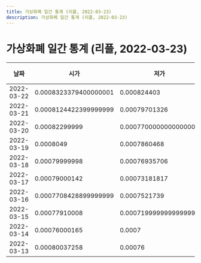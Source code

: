 ```yaml
---
title: 가상화폐 일간 통계 (리플, 2022-03-23)
description: 가상화폐 일간 통계 (리플, 2022-03-23)
---
```


가상화폐 일간 통계 (리플, 2022-03-23)
===

|날짜|시가|저가|고가|종가|비고|
|--|--|--|--|--|--|
|2022-03-22|0.0008323379400000001|0.000824403|0.0008786081|0.00084336028|    |
|2022-03-21|0.0008124422399999999|0.00079701326|0.00085073082|0.000825132|    |
|2022-03-20|0.00082299999|0.0007700000000000001|0.0008247845999999999|0.00080837778|    |
|2022-03-19|0.0008049|0.0007860468|0.0008290392|0.0008129999999999999|    |
|2022-03-18|0.00079999998|0.00076935706|0.0008060000000000001|0.0008049|    |
|2022-03-17|0.00079000142|0.00073181817|0.00080836821|0.0007900014|    |
|2022-03-16|0.0007708428899999999|0.0007521739|0.00082608696|0.0007899998|    |
|2022-03-15|0.00077910008|0.0007199999999999999|0.00077910008|0.00075900001|    |
|2022-03-14|0.00076000165|0.0007|0.00078688525|0.0007122500000000001|    |
|2022-03-13|0.00080037258|0.00076|0.000814352|0.0007600987099999999|    |
